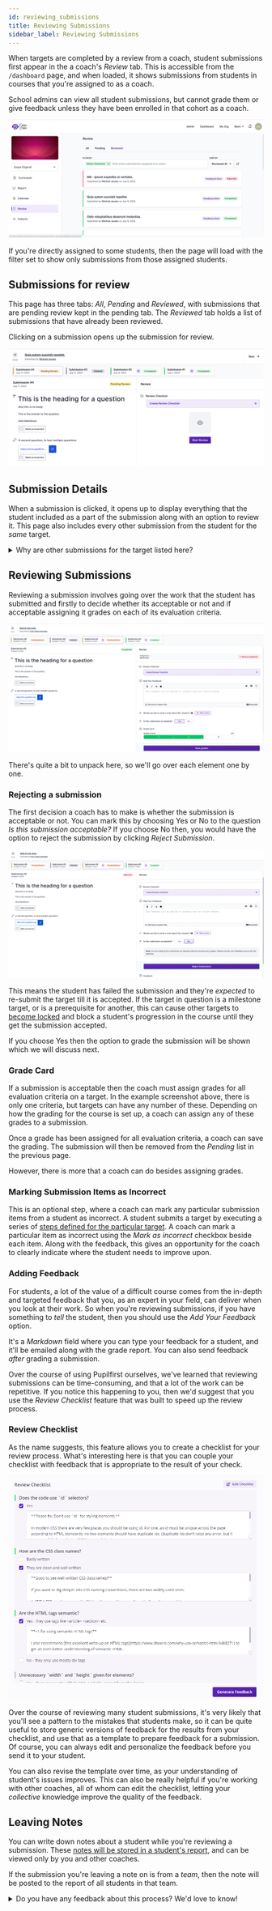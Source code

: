 ```yaml
---
id: reviewing_submissions
title: Reviewing Submissions
sidebar_label: Reviewing Submissions
---
```


When targets are completed by a review from a coach, student submissions first appear in the a coach's _Review_ tab. This is accessible from the `/dashboard` page, and when loaded, it shows submissions from students in courses that you're assigned to as a coach.

School admins can view all student submissions, but cannot grade them or give feedback unless they have been enrolled in that cohort as a coach.

![Submissions for review](../assets/reviewing_submissions/index.png)

If you're directly assigned to some students, then the page will load with the filter set to show only submissions from those assigned students.

## Submissions for review

This page has three tabs: _All_, _Pending_ and _Reviewed_, with submissions that are pending review kept in the pending tab. The _Reviewed_ tab holds a list of submissions that have already been reviewed.

Clicking on a submission opens up the submission for review.

![Submission details](../assets/reviewing_submissions/show.png)

## Submission Details

When a submission is clicked, it opens up to display everything that the student included as a part of the submission along with an option to review it. This page also includes every other submission from the student for the _same_ target.

<details>
  <summary>Why are other submissions for the target listed here?</summary>
  <div>
    Because students can make multiple submissions to improve their grade on a target, it makes sense to see previous submissions for the target in the same place. This allows coach to easily and quickly check for improvement from their prior work.
  </div>
</details>

## Reviewing Submissions

Reviewing a submission involves going over the work that the student has submitted and firstly to decide whether its acceptable or not and if acceptable assigning it grades on each of its evaluation criteria.

![Reviewing a submission](../assets/reviewing_submissions/grading_a_submission.png)

There's quite a bit to unpack here, so we'll go over each element one by one.

### Rejecting a submission

The first decision a coach has to make is whether the submission is acceptable or not. You can mark this by choosing Yes or No to the question _Is this submission acceptable?_
If you choose No then, you would have the option to reject the submission by clicking _Reject Submission_.

![Rejecting a submission](../assets/reviewing_submissions/reject_submission.png)

This means the student has failed the submission and they're _expected_ to re-submit the target till it is accepted. If the target in question is a milestone target, or is a prerequisite for another, this can cause other targets to [become locked](/users/targets#locked-targets) and block a student's progression in the course until they get the submission accepted.

If you choose Yes then the option to grade the submission will be shown which we will discuss next.

### Grade Card

If a submission is acceptable then the coach must assign grades for all evaluation criteria on a target. In the example screenshot above, there is only one criteria, but targets can have any number of these. Depending on how the grading for the course is set up, a coach can assign any of these grades to a submission.

Once a grade has been assigned for all evaluation criteria, a coach can save the grading. The submission will then be removed from the _Pending_ list in the previous page.

However, there is more that a coach can do besides assigning grades.

### Marking Submission Items as Incorrect

This is an optional step, where a coach can mark any particular submission items from a student as incorrect. A student submits a target by executing a series of [steps defined for the particular target](/users/curriculum_editor#defining-steps-to-complete-a-target). A coach can mark a particular item as incorrect using the _Mark as incorrect_ checkbox beside each item. Along with the feedback, this gives an opportunity for the coach to clearly indicate where the student needs to improve upon.

### Adding Feedback

For students, a lot of the value of a difficult course comes from the in-depth and targeted feedback that you, as an expert in your field, can deliver when you look at their work. So when you're reviewing submissions, if you have something to _tell_ the student, then you should use the _Add Your Feedback_ option.

It's a _Markdown_ field where you can type your feedback for a student, and it'll be emailed along with the grade report. You can also send feedback _after_ grading a submission.

Over the course of using Pupilfirst ourselves, we've learned that reviewing submissions can be time-consuming, and that a lot of the work can be repetitive. If you notice this happening to you, then we'd suggest that you use the _Review Checklist_ feature that was built to speed up the review process.

### Review Checklist

As the name suggests, this feature allows you to create a checklist for your review process. What's interesting here is that you can couple your checklist with feedback that is appropriate to the result of your check.

![Review Checklist](../assets/reviewing_submissions/review-checklist_bbkrkg.png)

Over the course of reviewing many student submissions, it's very likely that you'll see a pattern to the mistakes that students make, so it can be quite useful to store generic versions of feedback for the results from your checklist, and use that as a template to prepare feedback for a submission. Of course, you can always edit and personalize the feedback before you send it to your student.

You can also revise the template over time, as your understanding of student's issues improves. This can also be really helpful if you're working with other coaches, all of whom can edit the checklist, letting your _collective_ knowledge improve the quality of the feedback.

## Leaving Notes

You can write down notes about a student while you're reviewing a submission. These [notes will be stored in a student's report](/users/reviewing_submissions#leaving-notes), and can be viewed only by you and other coaches.

If the submission you're leaving a note on is from a _team_, then the note will be posted to the report of all students in that team.

<details>
  <summary>Do you have any feedback about this process? We'd love to know!</summary>
  <div>
    The greater the difficultly of a course, the greater the importance of a good review process and targeted feedback. As always, if your experience as a teacher has shown you new approaches or techniques, our team at Pupilfirst would be more than happy to <a href="mailto:support@pupilfirst.com">have a conversation about it</a>.
  </div>
</details>
